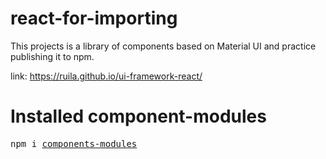 # react-for-importing
This projects is a library of components based on Material UI and practice publishing it to npm.

link: https://ruila.github.io/ui-framework-react/

# Installed component-modules

<pre>npm i <a href="https://www.npmjs.com/package/components-modules">components-modules</a></pre>
